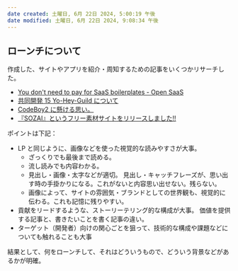 ```yaml
---
date created: 土曜日, 6月 22日 2024, 5:00:19 午後
date modified: 土曜日, 6月 22日 2024, 9:08:34 午後
---
```


## ローンチについて

作成した、サイトやアプリを紹介・周知するための記事をいくつかリサーチした。

- [You don't need to pay for SaaS boilerplates - Open SaaS](https://dev.to/wasp/you-dont-need-to-pay-for-saas-boilerplates-open-saas-56lj)
- [共同開発 15 Yo-Hey-Guild について](https://zenn.dev/flutteruniv_dev/articles/0535c755405699)
- [CodeBoy2 に懸ける思い。](https://zenn.dev/flutteruniv_dev/articles/e0fb6bcd593584)
- [『SOZAI』というフリー素材サイトをリリースしました!!](https://zenn.dev/y_ta/articles/400ae15054ef0b)

ポイントは下記：

- LP と同じように、画像などを使った視覚的な読みやすさが大事。
  - ざっくりでも最後まで読める。
  - 流し読みでも内容わかる。
  - 見出し・画像・太字などが適切。
    見出し・キャッチフレーズが、思い出す時の手掛かりになる。これがないと内容思い出せない。残らない。
  - 画像によって、サイトの雰囲気・ブランドとしての世界観も、視覚的に伝わる。これも記憶に残りやすい。
- 貢献をリードするような、ストーリーテリング的な構成が大事。
  価値を提供する記事と、書きたいことを書く記事の違い。
- ターゲット（開発者）向けの関心ごとを狙って、技術的な構成や課題などについても触れることも大事

結果として、何をローンチして、それはどういうもので、どういう背景などがあるかが明確。
